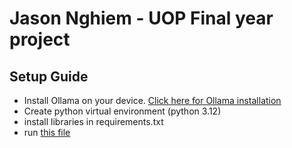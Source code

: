 # Jason Nghiem - UOP Final year project

## Setup Guide

- Install Ollama on your device. [Click here for Ollama installation](https://ollama.com/)
- Create python virtual environment (python 3.12)
- install libraries in requirements.txt
- run [this file](public/run.py)
